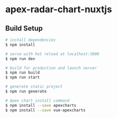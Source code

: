 # apex-radar-chart-nuxtjs

## Build Setup

```bash
# install dependencies
$ npm install

# serve with hot reload at localhost:3000
$ npm run dev

# build for production and launch server
$ npm run build
$ npm run start

# generate static project
$ npm run generate

# Apex chart install command
$ npm install --save apexcharts
$ npm install --save vue-apexcharts

```

